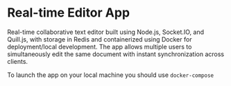 # Real-time Editor App

Real-time collaborative text editor built using Node.js, Socket.IO, and Quill.js, with storage in Redis and containerized using Docker for deployment/local development. The app allows multiple users to simultaneously edit the same document with instant synchronization across clients.

To launch the app on your local machine you should use `docker-compose`
